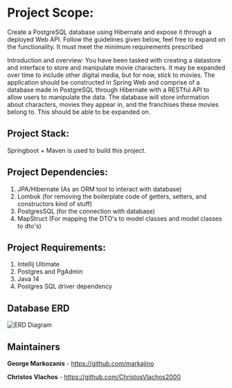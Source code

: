 # Project Scope:

Create a PostgreSQL database using Hibernate and expose it through a deployed Web API. Follow the guidelines given
below, feel free to expand on the functionality. It must meet the minimum requirements prescribed

Introduction and overview:
You have been tasked with creating a datastore and interface to store and manipulate movie characters. It may be
expanded over time to include other digital media, but for now, stick to movies.
The application should be constructed in Spring Web and comprise of a database made in PostgreSQL through Hibernate
with a RESTful API to allow users to manipulate the data. The database will store information about characters, movies
they appear in, and the franchises these movies belong to. This should be able to be expanded on.


## Project Stack: 

Springboot + Maven is used to build this project.

## Project Dependencies:

1. JPA/Hibernate (As an ORM tool to interact with database)
2. Lombok (for removing the boilerplate code of getters, setters, and constructors kind of stuff)
3. PostgresSQL (for the connection with database)
4. MapStruct (For mapping the DTO's to model classes and model classes to dto's)

## Project Requirements:

1. Intellij Ultimate 
2. Postgres and PgAdmin 
3. Java 14 
4. Postgres SQL driver dependency

## Database ERD

![ERD Diagram](https://user-images.githubusercontent.com/46632994/216759810-e4f005a1-5d6e-4145-9e16-61f5e46555f1.png)

## Maintainers
**George Markozanis** - https://github.com/markajino

**Christos Vlachos** - https://github.com/ChristosVlachos2000


